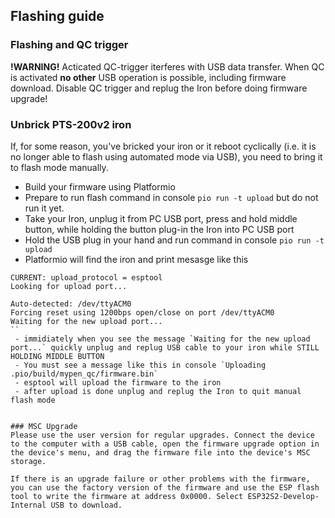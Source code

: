 ## Flashing guide

### Flashing and QC trigger
**!WARNING!** Acticated QC-trigger iterferes with USB data transfer. When QC is activated __no other__ USB operation is possible, including firmware download. Disable QC trigger and replug the Iron before doing firmware upgrade!

### Unbrick PTS-200v2 iron
If, for some reason, you've bricked your iron or it reboot cyclically (i.e. it is no longer able to flash using automated mode via USB), you need to bring it to flash mode manually.

 - Build your firmware using Platformio
 - Prepare to run flash command in console `pio run -t upload` but do not run it yet.
 - Take your Iron, unplug it from PC USB port, press and hold middle button, while holding the button plug-in the Iron into PC USB port
 - Hold the USB plug in your hand and run command in console `pio run -t upload`
 - Platformio will find the iron and print mesasge like this
```
CURRENT: upload_protocol = esptool
Looking for upload port...

Auto-detected: /dev/ttyACM0
Forcing reset using 1200bps open/close on port /dev/ttyACM0
Waiting for the new upload port...
``
 - immidiately when you see the message `Waiting for the new upload port...` quickly unplug and replug USB cable to your iron while STILL HOLDING MIDDLE BUTTON
 - You must see a message like this in console `Uploading .pio/build/mypen_qc/firmware.bin`
 - esptool will upload the firmware to the iron
 - after upload is done unplug and replug the Iron to quit manual flash mode


### MSC Upgrade
Please use the user version for regular upgrades. Connect the device to the computer with a USB cable, open the firmware upgrade option in the device's menu, and drag the firmware file into the device's MSC storage.

If there is an upgrade failure or other problems with the firmware, you can use the factory version of the firmware and use the ESP flash tool to write the firmware at address 0x0000. Select ESP32S2-Develop-Internal USB to download.